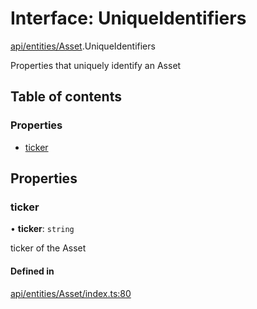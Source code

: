 # Interface: UniqueIdentifiers

[api/entities/Asset](../wiki/api.entities.Asset).UniqueIdentifiers

Properties that uniquely identify an Asset

## Table of contents

### Properties

- [ticker](../wiki/api.entities.Asset.UniqueIdentifiers#ticker)

## Properties

### ticker

• **ticker**: `string`

ticker of the Asset

#### Defined in

[api/entities/Asset/index.ts:80](https://github.com/PolymathNetwork/polymesh-sdk/blob/c6fe1be3/src/api/entities/Asset/index.ts#L80)
